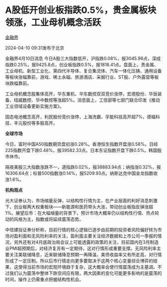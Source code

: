 # A股低开创业板指跌0.5%，贵金属板块领涨，工业母机概念活跃

[](https://news.qq.com/omn/author/8QMd3Hpa7YEbuj7f)

[金融界](https://news.qq.com/omn/author/8QMd3Hpa7YEbuj7f)

2024-04-10 09:31发布于北京

金融界4月10日消息
今日A股三大指数低开，沪指跌0.08%，报3045.96点，深成指跌0.25%，报9425.8点，创业板指跌0.5%，报1818.41点。盘面上，贵金属、工业母机、新型工业化、第四代半导体、复合集流体、汽车一体化压铸、通用设备等板块涨幅靠前，游戏、稀土永磁、旅游酒店、采掘行业、ST股、户外露营等板块跌幅靠前。

工业母机概念股集体高开，华东重机、华东数控双双竞价涨停，宏德股份、华辰装备、纽威数控、华中数控等涨超5%。消息面上，工信部等七部门联合印发《推动工业领域设备更新实施方案》。

固态电池概念高开，利民股份竞价涨停，上海洗霸、孚能科技高开超7%，德福科技、丰元股份等多股高开。

**全球市场**

今日，富时中国A50指数期货盘初涨0.28%。香港恒生指数开盘涨0.58%。日经225指数开盘下跌0.48%，报39582.33点。日本东证指数开盘下跌0.5%。韩国股市休市。

隔夜美股三大指数涨跌不一，道指跌0.02%，报38883.94点；纳指涨0.32%，报16306.64点；标普500指数涨0.14%，报5209.93点。纳斯达克中国金龙指数收涨1.6%。

**机构观点**

光大证券认为，市场缩量反弹，以结构性行情为主，在产业层面的利好消息刺激下，创业板两大权重板块——新能源和医药带头大涨，带动创业板指反弹涨超1%。展望后市：在大幅缩量的背景下，预计市场大概率仍以结构性行情、热点轮动的风格为主，指数或将延续震荡态势。

中信建投证券分析称，目前行情的核心逻辑已逐步由前期的投资者风险偏好转为市场对盈利面和无风险利率的关注，盈利面主要关注经济数据和上市公司一季报的情况，另外还有对4月底政治局会议上可能透露的政策的关注，目前国内在3月制造业PMI超预期后，对经济复苏有一定期待，这对行情形成重要支撑。无风险利率主要关注美联储降息，近来联储降息预期一再降温，美债收益率又有所走高，对行情形成了一定压制。所以后市行情走向更多要取决于这两个核心变量综合博弈的结果，这使得当前市场的宏观环境趋于复杂，这大概率会使行情震荡成为主基调，不过我们认为震荡中整体下跌空间应有限，两大因素的变化可能更多影响的是震荡的时间，操作上仍需重点把握结构性机会。

